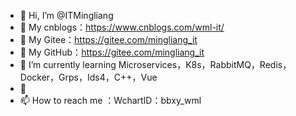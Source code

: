 - 👋 Hi, I’m @ITMingliang
- 👀 My cnblogs：https://www.cnblogs.com/wml-it/
- 👀 My Gitee：https://gitee.com/mingliang_it
- 👀 My GitHub：https://gitee.com/mingliang_it
- 🌱 I’m currently learning Microservices，K8s，RabbitMQ，Redis，Docker，Grps，Ids4，C++，Vue
- 💞️ 
- 📫 How to reach me ：WchartID：bbxy_wml


